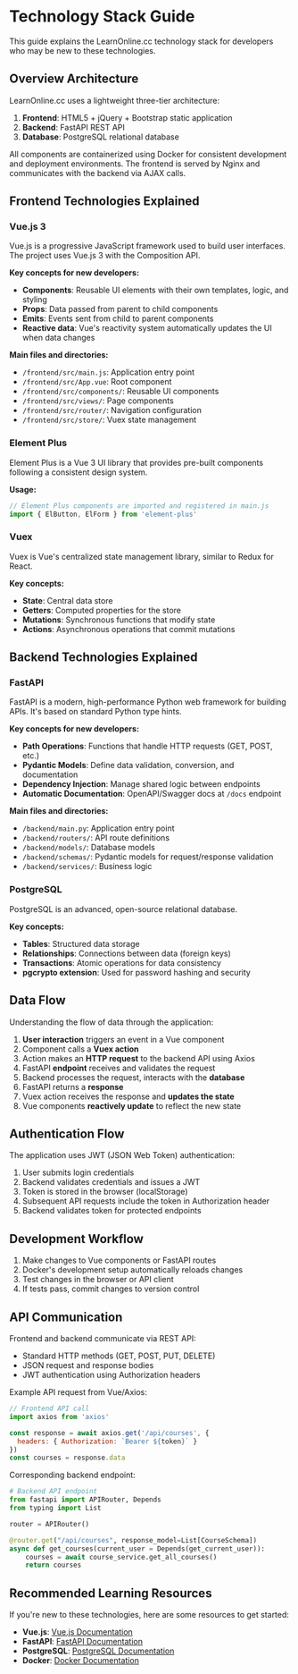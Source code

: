 # Technology Stack Guide

This guide explains the LearnOnline.cc technology stack for developers who may be new to these technologies.

## Overview Architecture

LearnOnline.cc uses a lightweight three-tier architecture:

1. **Frontend**: HTML5 + jQuery + Bootstrap static application
2. **Backend**: FastAPI REST API
3. **Database**: PostgreSQL relational database

All components are containerized using Docker for consistent development and deployment environments. The frontend is served by Nginx and communicates with the backend via AJAX calls.

## Frontend Technologies Explained

### Vue.js 3

Vue.js is a progressive JavaScript framework used to build user interfaces. The project uses Vue.js 3 with the Composition API.

**Key concepts for new developers:**
- **Components**: Reusable UI elements with their own templates, logic, and styling
- **Props**: Data passed from parent to child components
- **Emits**: Events sent from child to parent components
- **Reactive data**: Vue's reactivity system automatically updates the UI when data changes

**Main files and directories:**
- `/frontend/src/main.js`: Application entry point
- `/frontend/src/App.vue`: Root component
- `/frontend/src/components/`: Reusable UI components
- `/frontend/src/views/`: Page components
- `/frontend/src/router/`: Navigation configuration
- `/frontend/src/store/`: Vuex state management

### Element Plus

Element Plus is a Vue 3 UI library that provides pre-built components following a consistent design system.

**Usage:**
```javascript
// Element Plus components are imported and registered in main.js
import { ElButton, ElForm } from 'element-plus'
```

### Vuex

Vuex is Vue's centralized state management library, similar to Redux for React.

**Key concepts:**
- **State**: Central data store
- **Getters**: Computed properties for the store
- **Mutations**: Synchronous functions that modify state
- **Actions**: Asynchronous operations that commit mutations

## Backend Technologies Explained

### FastAPI

FastAPI is a modern, high-performance Python web framework for building APIs. It's based on standard Python type hints.

**Key concepts for new developers:**
- **Path Operations**: Functions that handle HTTP requests (GET, POST, etc.)
- **Pydantic Models**: Define data validation, conversion, and documentation
- **Dependency Injection**: Manage shared logic between endpoints
- **Automatic Documentation**: OpenAPI/Swagger docs at `/docs` endpoint

**Main files and directories:**
- `/backend/main.py`: Application entry point
- `/backend/routers/`: API route definitions
- `/backend/models/`: Database models
- `/backend/schemas/`: Pydantic models for request/response validation
- `/backend/services/`: Business logic

### PostgreSQL

PostgreSQL is an advanced, open-source relational database.

**Key concepts:**
- **Tables**: Structured data storage
- **Relationships**: Connections between data (foreign keys)
- **Transactions**: Atomic operations for data consistency
- **pgcrypto extension**: Used for password hashing and security

## Data Flow

Understanding the flow of data through the application:

1. **User interaction** triggers an event in a Vue component
2. Component calls a **Vuex action**
3. Action makes an **HTTP request** to the backend API using Axios
4. FastAPI **endpoint** receives and validates the request
5. Backend processes the request, interacts with the **database**
6. FastAPI returns a **response**
7. Vuex action receives the response and **updates the state**
8. Vue components **reactively update** to reflect the new state

## Authentication Flow

The application uses JWT (JSON Web Token) authentication:

1. User submits login credentials
2. Backend validates credentials and issues a JWT
3. Token is stored in the browser (localStorage)
4. Subsequent API requests include the token in Authorization header
5. Backend validates token for protected endpoints

## Development Workflow

1. Make changes to Vue components or FastAPI routes
2. Docker's development setup automatically reloads changes
3. Test changes in the browser or API client
4. If tests pass, commit changes to version control

## API Communication

Frontend and backend communicate via REST API:
- Standard HTTP methods (GET, POST, PUT, DELETE)
- JSON request and response bodies
- JWT authentication using Authorization headers

Example API request from Vue/Axios:
```javascript
// Frontend API call
import axios from 'axios'

const response = await axios.get('/api/courses', {
  headers: { Authorization: `Bearer ${token}` }
})
const courses = response.data
```

Corresponding backend endpoint:
```python
# Backend API endpoint
from fastapi import APIRouter, Depends
from typing import List

router = APIRouter()

@router.get("/api/courses", response_model=List[CourseSchema])
async def get_courses(current_user = Depends(get_current_user)):
    courses = await course_service.get_all_courses()
    return courses
```

## Recommended Learning Resources

If you're new to these technologies, here are some resources to get started:

- **Vue.js**: [Vue.js Documentation](https://vuejs.org/guide/introduction.html)
- **FastAPI**: [FastAPI Documentation](https://fastapi.tiangolo.com/)
- **PostgreSQL**: [PostgreSQL Documentation](https://www.postgresql.org/docs/)
- **Docker**: [Docker Documentation](https://docs.docker.com/)
